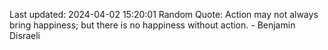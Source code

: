 Last updated: 2024-04-02 15:20:01
Random Quote: Action may not always bring happiness; but there is no happiness without action. - Benjamin Disraeli